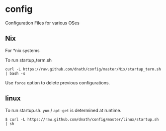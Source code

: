 config
======

Configuration Files for various OSes

Nix
---

For \*nix systems

To run startup_term.sh

`curl -L https://raw.github.com/dnath/config/master/Nix/startup_term.sh | bash -s`

Use `force` option to delete previous configurations.

linux
-----
To run startup.sh.
`yum` / `apt-get` is determined at runtime.

`$ curl -L https://raw.github.com/dnath/config/master/linux/startup.sh | sh`

